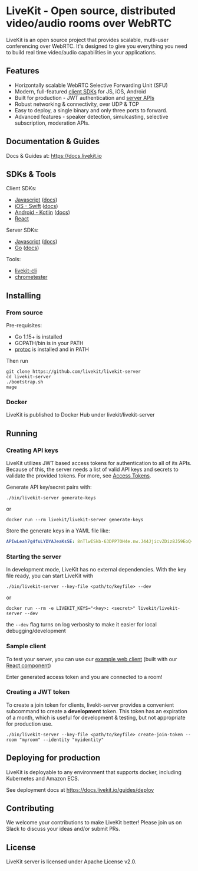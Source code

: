 # LiveKit - Open source, distributed video/audio rooms over WebRTC

LiveKit is an open source project that provides scalable, multi-user conferencing over WebRTC. It's designed to give you everything you need to build real time video/audio capabilities in your applications.

## Features

- Horizontally scalable WebRTC Selective Forwarding Unit (SFU)
- Modern, full-featured [client SDKs](https://docs.livekit.io/references/client-sdks/) for JS, iOS, Android
- Built for production - JWT authentication and [server APIs](https://docs.livekit.io/guides/server-api)
- Robust networking & connectivity, over UDP & TCP
- Easy to deploy, a single binary and only three ports to forward.
- Advanced features - speaker detection, simulcasting, selective subscription, moderation APIs.

## Documentation & Guides

Docs & Guides at: https://docs.livekit.io

## SDKs & Tools

Client SDKs:

- [Javascript](https://github.com/livekit/client-sdk-js) ([docs](https://docs.livekit.io/client-sdk-js/))
- [iOS - Swift](https://github.com/livekit/client-sdk-ios) ([docs](https://docs.livekit.io/client-sdk-ios/))
- [Android - Kotlin](https://github.com/livekit/client-sdk-android) ([docs](https://docs.livekit.io/client-sdk-android/))
- [React](https://github.com/livekit/livekit-react)

Server SDKs:

- [Javascript](https://github.com/livekit/server-sdk-js) ([docs](https://docs.livekit.io/server-sdk-js/))
- [Go](https://github.com/livekit/server-sdk-go) ([docs](https://pkg.go.dev/github.com/livekit/server-sdk-go))

Tools:

- [livekit-cli](https://github.com/livekit/livekit-cli)
- [chrometester](https://github.com/livekit/chrometester)

## Installing

### From source

Pre-requisites:

* Go 1.15+ is installed
* GOPATH/bin is in your PATH
* [protoc](https://grpc.io/docs/protoc-installation/) is installed and in PATH

Then run

```shell
git clone https://github.com/livekit/livekit-server
cd livekit-server
./bootstrap.sh
mage
```

### Docker

LiveKit is published to Docker Hub under livekit/livekit-server

## Running

### Creating API keys

LiveKit utilizes JWT based access tokens for authentication to all of its APIs.
Because of this, the server needs a list of valid API keys and secrets to validate the provided tokens. For more, see [Access Tokens](https://docs.livekit.io/guides/access-tokens).

Generate API key/secret pairs with:

```shell
./bin/livekit-server generate-keys
```

or

```shell
docker run --rm livekit/livekit-server generate-keys
```

Store the generate keys in a YAML file like:

```yaml
APIwLeah7g4fuLYDYAJeaKsSE: 8nTlwISkb-63DPP7OH4e.nw.J44JjicvZDiz8J59EoQ+
```

### Starting the server

In development mode, LiveKit has no external dependencies. With the key file ready, you can start LiveKit with

```shell
./bin/livekit-server --key-file <path/to/keyfile> --dev
```

or

```shell
docker run --rm -e LIVEKIT_KEYS="<key>: <secret>" livekit/livekit-server --dev
```

the `--dev` flag turns on log verbosity to make it easier for local debugging/development

### Sample client

To test your server, you can use our [example web client](https://example.livekit.io/) (built with our [React component](https://github.com/livekit/livekit-react))

Enter generated access token and you are connected to a room! 

### Creating a JWT token

To create a join token for clients, livekit-server provides a convenient subcommand to create a **development** token.
This token has an expiration of a month, which is useful for development & testing, but not appropriate for production use.

```shell
./bin/livekit-server --key-file <path/to/keyfile> create-join-token --room "myroom" --identity "myidentity"
```


## Deploying for production

LiveKit is deployable to any environment that supports docker, including Kubernetes and Amazon ECS.

See deployment docs at https://docs.livekit.io/guides/deploy

## Contributing

We welcome your contributions to make LiveKit better! Please join us on Slack to discuss your ideas and/or submit PRs.

## License

LiveKit server is licensed under Apache License v2.0.
